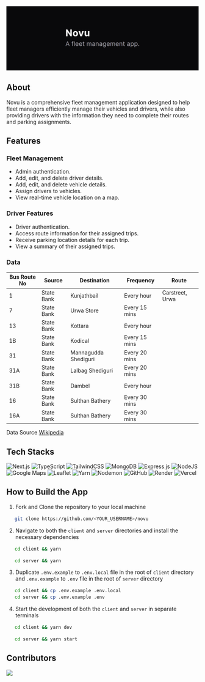 <div align="center">
  <img src="/assets/banner-image.jpg" alt="banner-image"/>
</div>

## About

Novu is a comprehensive fleet management application designed to help fleet managers efficiently manage their vehicles and drivers, while also providing drivers with the information they need to complete their routes and parking assignments.

## Features

### Fleet Management

- Admin authentication.
- Add, edit, and delete driver details.
- Add, edit, and delete vehicle details.
- Assign drivers to vehicles.
- View real-time vehicle location on a map.

### Driver Features

- Driver authentication.
- Access route information for their assigned trips.
- Receive parking location details for each trip.
- View a summary of their assigned trips.

### Data

| Bus Route No | Source     | Destination          | Frequency     | Route           |
| ------------ | ---------- | -------------------- | ------------- | --------------- |
| 1            | State Bank | Kunjathbail          | Every hour    | Carstreet, Urwa |
| 7            | State Bank | Urwa Store           | Every 15 mins |                 |
| 13           | State Bank | Kottara              | Every hour    |                 |
| 1B           | State Bank | Kodical              | Every 15 mins |                 |
| 31           | State Bank | Mannagudda Shediguri | Every 20 mins |                 |
| 31A          | State Bank | Lalbag Shediguri     | Every 20 mins |                 |
| 31B          | State Bank | Dambel               | Every hour    |                 |
| 16           | State Bank | Sulthan Bathery      | Every 30 mins |                 |
| 16A          | State Bank | Sulthan Bathery      | Every 30 mins |                 |

Data Source [Wikipedia](https://en.wikipedia.org/wiki/Mangalore_City_Bus_routes)

## Tech Stacks

![Next.js](https://img.shields.io/badge/Next.js-%23000000.svg?style=for-the-badge&logo=next.js&logoColor=white)
![TypeScript](https://img.shields.io/badge/TypeScript-%23007ACC.svg?style=for-the-badge&logo=typescript&logoColor=white)
![TailwindCSS](https://img.shields.io/badge/tailwindcss-%2338B2AC.svg?style=for-the-badge&logo=tailwind-css&logoColor=white)
![MongoDB](https://img.shields.io/badge/MongoDB-%234ea94b.svg?style=for-the-badge&logo=mongodb&logoColor=white)
![Express.js](https://img.shields.io/badge/express.js-%23404d59.svg?style=for-the-badge&logo=express&logoColor=%2361DAFB)
![NodeJS](https://img.shields.io/badge/node.js-6DA55F?style=for-the-badge&logo=node.js&logoColor=white)
![Google Maps](https://img.shields.io/badge/Google_Maps-%234285F4.svg?style=for-the-badge&logo=google-maps&logoColor=white)
![Leaflet](https://img.shields.io/badge/Leaflet-%23056B13.svg?style=for-the-badge&logo=leaflet&logoColor=white)
![Yarn](https://img.shields.io/badge/Yarn-%232C8EBB.svg?style=for-the-badge&logo=yarn&logoColor=white)
![Nodemon](https://img.shields.io/badge/NODEMON-%23323330.svg?style=for-the-badge&logo=nodemon&logoColor=%BBDEAD)
![GitHub](https://img.shields.io/badge/github-%23121011.svg?style=for-the-badge&logo=github&logoColor=white)
![Render](https://img.shields.io/badge/Render-%46E3B7.svg?style=for-the-badge&logo=render&logoColor=white)
![Vercel](https://img.shields.io/badge/vercel-%23000000.svg?style=for-the-badge&logo=vercel&logoColor=white)

## How to Build the App

1. Fork and Clone the repository to your local machine

```bash
   git clone https://github.com/<YOUR_USERNAME>/novu
```

2. Navigate to both the `client` and `server` directories and install the necessary dependencies

```bash
   cd client && yarn
```

```bash
   cd server && yarn
```

3. Duplicate `.env.example` to `.env.local` file in the root of `client` directory and `.env.example` to `.env` file in the root of `server` directory

```bash
   cd client && cp .env.example .env.local
   cd server && cp .env.example .env
```

4. Start the development of both the `client` and `server` in separate terminals

```bash
   cd client && yarn dev
```

```bash
   cd server && yarn start
```

## Contributors

<a href="https://github.com/srajankumar/novu/graphs/contributors">
    <img src="https://contrib.rocks/image?repo=srajankumar/novu" />
</a>
